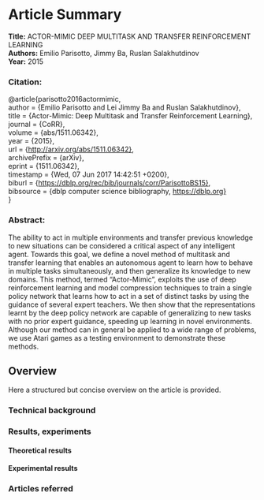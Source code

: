 # Article Summary

**Title:** ACTOR-MIMIC DEEP MULTITASK AND TRANSFER REINFORCEMENT LEARNING <br/>
**Authors:** Emilio Parisotto, Jimmy Ba, Ruslan Salakhutdinov <br/>
**Year:** 2015

### Citation:

@article{parisotto2016actormimic, <br/>
  author    = {Emilio Parisotto and Lei Jimmy Ba and Ruslan Salakhutdinov}, <br/>
  title     = {Actor-Mimic: Deep Multitask and Transfer Reinforcement Learning}, <br/>
  journal   = {CoRR}, <br/>
  volume    = {abs/1511.06342}, <br/>
  year      = {2015}, <br/>
  url       = {http://arxiv.org/abs/1511.06342}, <br/>
  archivePrefix = {arXiv}, <br/>
  eprint    = {1511.06342}, <br/>
  timestamp = {Wed, 07 Jun 2017 14:42:51 +0200}, <br/>
  biburl    = {https://dblp.org/rec/bib/journals/corr/ParisottoBS15}, <br/>
  bibsource = {dblp computer science bibliography, https://dblp.org} <br/>
}

### Abstract:

The ability to act in multiple environments and transfer previous knowledge to
new situations can be considered a critical aspect of any intelligent agent. 
Towards this goal, we define a novel method of multitask and transfer learning that
enables an autonomous agent to learn how to behave in multiple tasks simultaneously, 
and then generalize its knowledge to new domains. This method, termed
“Actor-Mimic”, exploits the use of deep reinforcement learning and model compression 
techniques to train a single policy network that learns how to act in a set
of distinct tasks by using the guidance of several expert teachers. We then show
that the representations learnt by the deep policy network are capable of 
generalizing to new tasks with no prior expert guidance, speeding up learning in novel
environments. Although our method can in general be applied to a wide range
of problems, we use Atari games as a testing environment to demonstrate these
methods.

## Overview

Here a structured but concise overview on the article is provided.

### Technical background



### Results, experiments

#### Theoretical results

#### Experimental results

### Articles referred

